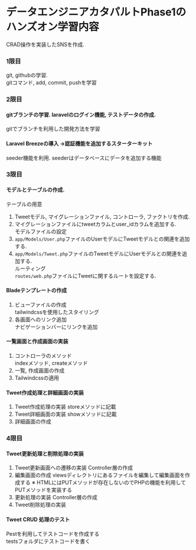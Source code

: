 <!-- readme.md -->

# データエンジニアカタパルトPhase1のハンズオン学習内容
CRAD操作を実装したSNSを作成.

### 1限目
git, githubの学習.  
gitコマンド, add, commit, pushを学習  

### 2限目
#### gitブランチの学習. laravelのログイン機能, テストデータの作成.  
gitでブランチを利用した開発方法を学習  
#### Laravel Breezeの導入 →認証機能を追加するスターターキット  
seeder機能を利用. seederはデータベースにデータを追加する機能  

### 3限目
#### モデルとテーブルの作成.  
テーブルの用意  
1. Tweetモデル, マイグレーションファイル, コントローラ, ファクトリを作成.  
2. マイグレーションファイルにtweetカラムとuser_idカラムを追加する.  
モデルファイルの設定
1. `app/Models/User.php`ファイルのUserモデルにTweetモデルとの関連を追加する.  
2. `app/Models/Tweet.php`ファイルのTweetモデルにUserモデルとの関連を追加する.  
ルーティング  
`routes/web.php`ファイルにTweetに関するルートを設定する.  

#### Bladeテンプレートの作成
1. ビューファイルの作成  
   tailwindcssを使用したスタイリング
2. 各画面へのリンク追加  
   ナビゲーションバーにリンクを追加

#### 一覧画面と作成画面の実装
1. コントローラのメソッド  
   indexメソッド, createメソッド
2. 一覧, 作成画面の作成  
3. Tailwindcssの適用

#### Tweet作成処理と詳細画面の実装
1. Tweet作成処理の実装
   storeメソッドに記載
2. Tweet詳細画面の実装
   showメソッドに記載
3. 詳細画面の作成

### 4限目
#### Tweet更新処理と削除処理の実装
1. Tweet更新画面への遷移の実装
   Controller層の作成
2. 編集画面の作成
   viewsディレクトリにあるファイルを編集して編集画面を作成する
   ※ HTMLにはPUTメソッドが存在しないのでPHPの機能を利用してPUTメソッドを実装する
3. 更新処理の実装
   Controller層の作成
4. Tweet削除処理の実装

#### Tweet CRUD 処理のテスト
Pestを利用してテストコードを作成する  
   testsフォルダにテストコードを書く

